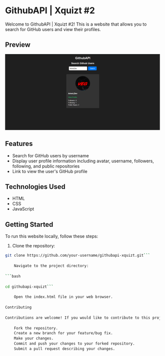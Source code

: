 # GithubAPI | Xquizt #2

Welcome to GithubAPI | Xquizt #2! This is a website that allows you to search for GitHub users and view their profiles.

## Preview

![Website Preview](./preview.png)

## Features

- Search for GitHub users by username
- Display user profile information including avatar, username, followers, following, and public repositories
- Link to view the user's GitHub profile

## Technologies Used

- HTML
- CSS
- JavaScript

## Getting Started

To run this website locally, follow these steps:

1. Clone the repository:

```bash
git clone https://github.com/your-username/githubapi-xquizt.git```

    Navigate to the project directory:

```bash

cd githubapi-xquizt```

    Open the index.html file in your web browser.

Contributing

Contributions are welcome! If you would like to contribute to this project, follow these steps:

    Fork the repository.
    Create a new branch for your feature/bug fix.
    Make your changes.
    Commit and push your changes to your forked repository.
    Submit a pull request describing your changes.